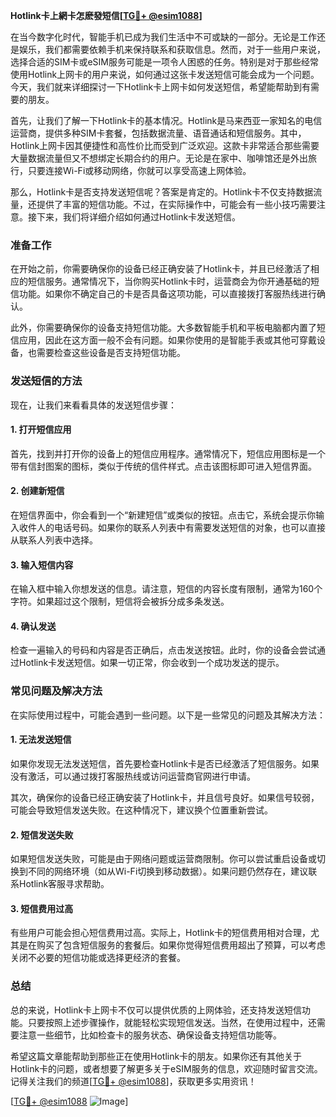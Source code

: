 **Hotlink卡上網卡怎麽發短信[[TG💪+ @esim1088](https://t.me/s/esim1088)]**

在当今数字化时代，智能手机已成为我们生活中不可或缺的一部分。无论是工作还是娱乐，我们都需要依赖手机来保持联系和获取信息。然而，对于一些用户来说，选择合适的SIM卡或eSIM服务可能是一项令人困惑的任务。特别是对于那些经常使用Hotlink上网卡的用户来说，如何通过这张卡发送短信可能会成为一个问题。今天，我们就来详细探讨一下Hotlink卡上网卡如何发送短信，希望能帮助到有需要的朋友。

首先，让我们了解一下Hotlink卡的基本情况。Hotlink是马来西亚一家知名的电信运营商，提供多种SIM卡套餐，包括数据流量、语音通话和短信服务。其中，Hotlink上网卡因其便捷性和高性价比而受到广泛欢迎。这款卡非常适合那些需要大量数据流量但又不想绑定长期合约的用户。无论是在家中、咖啡馆还是外出旅行，只要连接Wi-Fi或移动网络，你就可以享受高速上网体验。

那么，Hotlink卡是否支持发送短信呢？答案是肯定的。Hotlink卡不仅支持数据流量，还提供了丰富的短信功能。不过，在实际操作中，可能会有一些小技巧需要注意。接下来，我们将详细介绍如何通过Hotlink卡发送短信。

### **准备工作**

在开始之前，你需要确保你的设备已经正确安装了Hotlink卡，并且已经激活了相应的短信服务。通常情况下，当你购买Hotlink卡时，运营商会为你开通基础的短信功能。如果你不确定自己的卡是否具备这项功能，可以直接拨打客服热线进行确认。

此外，你需要确保你的设备支持短信功能。大多数智能手机和平板电脑都内置了短信应用，因此在这方面一般不会有问题。如果你使用的是智能手表或其他可穿戴设备，也需要检查这些设备是否支持短信功能。

### **发送短信的方法**

现在，让我们来看看具体的发送短信步骤：

#### **1. 打开短信应用**

首先，找到并打开你的设备上的短信应用程序。通常情况下，短信应用图标是一个带有信封图案的图标，类似于传统的信件样式。点击该图标即可进入短信界面。

#### **2. 创建新短信**

在短信界面中，你会看到一个“新建短信”或类似的按钮。点击它，系统会提示你输入收件人的电话号码。如果你的联系人列表中有需要发送短信的对象，也可以直接从联系人列表中选择。

#### **3. 输入短信内容**

在输入框中输入你想发送的信息。请注意，短信的内容长度有限制，通常为160个字符。如果超过这个限制，短信将会被拆分成多条发送。

#### **4. 确认发送**

检查一遍输入的号码和内容是否正确后，点击发送按钮。此时，你的设备会尝试通过Hotlink卡发送短信。如果一切正常，你会收到一个成功发送的提示。

### **常见问题及解决方法**

在实际使用过程中，可能会遇到一些问题。以下是一些常见的问题及其解决方法：

#### **1. 无法发送短信**

如果你发现无法发送短信，首先要检查Hotlink卡是否已经激活了短信服务。如果没有激活，可以通过拨打客服热线或访问运营商官网进行申请。

其次，确保你的设备已经正确安装了Hotlink卡，并且信号良好。如果信号较弱，可能会导致短信发送失败。在这种情况下，建议换个位置重新尝试。

#### **2. 短信发送失败**

如果短信发送失败，可能是由于网络问题或运营商限制。你可以尝试重启设备或切换到不同的网络环境（如从Wi-Fi切换到移动数据）。如果问题仍然存在，建议联系Hotlink客服寻求帮助。

#### **3. 短信费用过高**

有些用户可能会担心短信费用过高。实际上，Hotlink卡的短信费用相对合理，尤其是在购买了包含短信服务的套餐后。如果你觉得短信费用超出了预算，可以考虑关闭不必要的短信功能或选择更经济的套餐。

### **总结**

总的来说，Hotlink卡上网卡不仅可以提供优质的上网体验，还支持发送短信功能。只要按照上述步骤操作，就能轻松实现短信发送。当然，在使用过程中，还需要注意一些细节，比如检查卡的服务状态、确保设备支持短信功能等。

希望这篇文章能帮助到那些正在使用Hotlink卡的朋友。如果你还有其他关于Hotlink卡的问题，或者想要了解更多关于eSIM服务的信息，欢迎随时留言交流。记得关注我们的频道[[TG💪+ @esim1088](https://t.me/s/esim1088)]，获取更多实用资讯！

[[TG💪+ @esim1088](https://t.me/s/esim1088) ![Image](https://i.postimg.cc/4NQfJmqS/Snipaste-2025-05-13-00-14-12.png)]